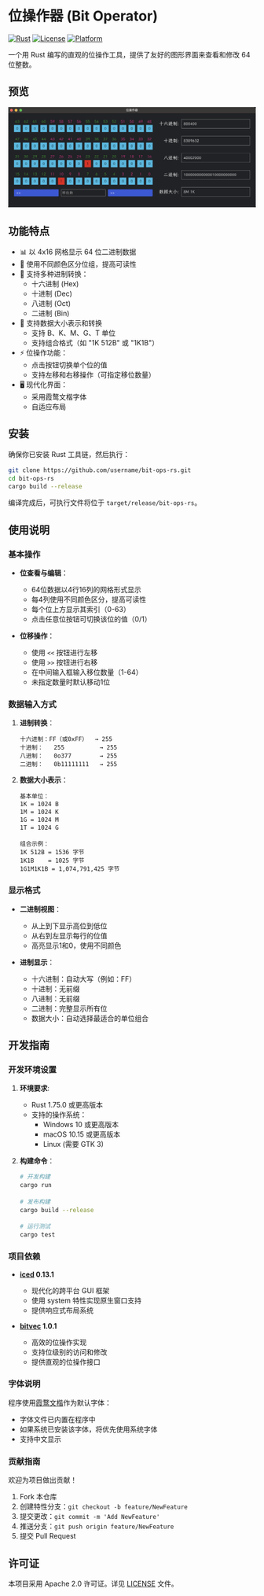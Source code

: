 # 位操作器 (Bit Operator)

[![Rust](https://img.shields.io/badge/Rust-1.75+-orange.svg)](https://www.rust-lang.org/)
[![License](https://img.shields.io/badge/license-Apache%202.0-blue.svg)](LICENSE)
[![Platform](https://img.shields.io/badge/platform-Windows%20%7C%20macOS%20%7C%20Linux-lightgrey.svg)](https://github.com/username/bit-ops-rs)

一个用 Rust 编写的直观的位操作工具，提供了友好的图形界面来查看和修改 64 位整数。

## 预览

![预览图](./imgs/screenshot.png)

## 功能特点

- 📊 以 4x16 网格显示 64 位二进制数据
- 🎨 使用不同颜色区分位组，提高可读性
- 🔄 支持多种进制转换：
  - 十六进制 (Hex)
  - 十进制 (Dec)
  - 八进制 (Oct)
  - 二进制 (Bin)
- 📏 支持数据大小表示和转换
  - 支持 B、K、M、G、T 单位
  - 支持组合格式（如 "1K 512B" 或 "1K1B"）
- ⚡ 位操作功能：
  - 点击按钮切换单个位的值
  - 支持左移和右移操作（可指定移位数量）
- 🖥️ 现代化界面：
  - 采用霞鹜文楷字体
  - 自适应布局

## 安装

确保你已安装 Rust 工具链，然后执行：

```bash
git clone https://github.com/username/bit-ops-rs.git
cd bit-ops-rs
cargo build --release
```

编译完成后，可执行文件将位于 `target/release/bit-ops-rs`。

## 使用说明

### 基本操作

- **位查看与编辑**：
  - 64位数据以4行16列的网格形式显示
  - 每4列使用不同颜色区分，提高可读性
  - 每个位上方显示其索引（0-63）
  - 点击任意位按钮可切换该位的值（0/1）

- **位移操作**：
  - 使用 `<<` 按钮进行左移
  - 使用 `>>` 按钮进行右移
  - 在中间输入框输入移位数量（1-64）
  - 未指定数量时默认移动1位

### 数据输入方式

1. **进制转换**：
   ```
   十六进制：FF（或0xFF）  → 255
   十进制：   255          → 255
   八进制：   0o377        → 255
   二进制：   0b11111111   → 255
   ```

2. **数据大小表示**：
   ```
   基本单位：
   1K = 1024 B
   1M = 1024 K
   1G = 1024 M
   1T = 1024 G

   组合示例：
   1K 512B = 1536 字节
   1K1B    = 1025 字节
   1G1M1K1B = 1,074,791,425 字节
   ```

### 显示格式

- **二进制视图**：
  - 从上到下显示高位到低位
  - 从右到左显示每行的位值
  - 高亮显示1和0，使用不同颜色

- **进制显示**：
  - 十六进制：自动大写（例如：FF）
  - 十进制：无前缀
  - 八进制：无前缀
  - 二进制：完整显示所有位
  - 数据大小：自动选择最适合的单位组合

## 开发指南

### 开发环境设置

1. **环境要求**:
   - Rust 1.75.0 或更高版本
   - 支持的操作系统：
     - Windows 10 或更高版本
     - macOS 10.15 或更高版本
     - Linux (需要 GTK 3)

2. **构建命令**：
   ```bash
   # 开发构建
   cargo run

   # 发布构建
   cargo build --release

   # 运行测试
   cargo test
   ```

### 项目依赖

- **[iced](https://github.com/iced-rs/iced) 0.13.1**
  - 现代化的跨平台 GUI 框架
  - 使用 system 特性实现原生窗口支持
  - 提供响应式布局系统

- **[bitvec](https://github.com/bitvec-rs/bitvec) 1.0.1**
  - 高效的位操作实现
  - 支持位级别的访问和修改
  - 提供直观的位操作接口

### 字体说明

程序使用[霞鹜文楷](https://github.com/lxgw/LxgwWenKai)作为默认字体：
- 字体文件已内置在程序中
- 如果系统已安装该字体，将优先使用系统字体
- 支持中文显示

### 贡献指南

欢迎为项目做出贡献！

1. Fork 本仓库
2. 创建特性分支：`git checkout -b feature/NewFeature`
3. 提交更改：`git commit -m 'Add NewFeature'`
4. 推送分支：`git push origin feature/NewFeature`
5. 提交 Pull Request

## 许可证

本项目采用 Apache 2.0 许可证。详见 [LICENSE](LICENSE) 文件。
